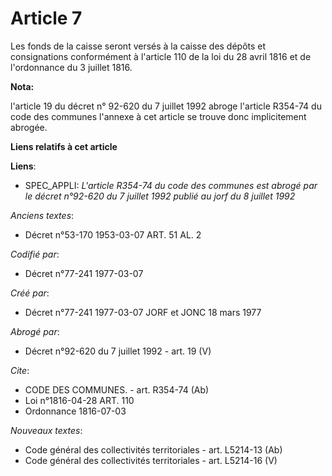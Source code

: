 # Article 7

Les fonds de la caisse seront versés à la caisse des dépôts et consignations conformément à l'article 110 de la loi du 28
avril 1816 et de l'ordonnance du 3 juillet 1816.

**Nota:**

l'article 19 du décret n° 92-620 du 7 juillet 1992 abroge l'article R354-74 du code des communes l'annexe à cet article se
trouve donc implicitement abrogée.

**Liens relatifs à cet article**

**Liens**:

  - SPEC_APPLI: *L'article R354-74 du code des communes est abrogé par le décret n°92-620 du 7 juillet 1992 publié au jorf du 8 juillet 1992*

_Anciens textes_:

  - Décret n°53-170 1953-03-07 ART. 51 AL. 2

_Codifié par_:

  - Décret n°77-241 1977-03-07

_Créé par_:

  - Décret n°77-241 1977-03-07 JORF et JONC 18 mars 1977

_Abrogé par_:

  - Décret n°92-620 du 7 juillet 1992 - art. 19 (V)

_Cite_:

  - CODE DES COMMUNES. - art. R354-74 (Ab)
  - Loi n°1816-04-28 ART. 110
  - Ordonnance 1816-07-03

_Nouveaux textes_:

  - Code général des collectivités territoriales - art. L5214-13 (Ab)
  - Code général des collectivités territoriales - art. L5214-16 (V)
